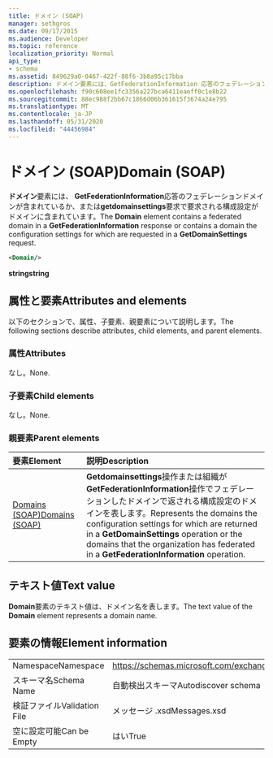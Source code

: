 ```yaml
---
title: ドメイン (SOAP)
manager: sethgros
ms.date: 09/17/2015
ms.audience: Developer
ms.topic: reference
localization_priority: Normal
api_type:
- schema
ms.assetid: 849629a0-0467-422f-88f6-3b8a95c17bba
description: ドメイン要素には、GetFederationInformation 応答のフェデレーションドメインが含まれているか、または GetDomainSettings 要求で要求される構成設定がドメインに含まれています。
ms.openlocfilehash: f90c608ee1fc3356a227bca6411eaeff0c1e8b22
ms.sourcegitcommit: 88ec988f2bb67c1866d06b361615f3674a24e795
ms.translationtype: MT
ms.contentlocale: ja-JP
ms.lasthandoff: 05/31/2020
ms.locfileid: "44456984"
---
```

# <a name="domain-soap"></a><span data-ttu-id="f71cb-103">ドメイン (SOAP)</span><span class="sxs-lookup"><span data-stu-id="f71cb-103">Domain (SOAP)</span></span>

<span data-ttu-id="f71cb-104">**ドメイン**要素には、 **GetFederationInformation**応答のフェデレーションドメインが含まれているか、または**getdomainsettings**要求で要求される構成設定がドメインに含まれています。</span><span class="sxs-lookup"><span data-stu-id="f71cb-104">The **Domain** element contains a federated domain in a **GetFederationInformation** response or contains a domain the configuration settings for which are requested in a **GetDomainSettings** request.</span></span> 
  
```XML
<Domain/> 
```

 <span data-ttu-id="f71cb-105">**string**</span><span class="sxs-lookup"><span data-stu-id="f71cb-105">**string**</span></span>
## <a name="attributes-and-elements"></a><span data-ttu-id="f71cb-106">属性と要素</span><span class="sxs-lookup"><span data-stu-id="f71cb-106">Attributes and elements</span></span>

<span data-ttu-id="f71cb-107">以下のセクションで、属性、子要素、親要素について説明します。</span><span class="sxs-lookup"><span data-stu-id="f71cb-107">The following sections describe attributes, child elements, and parent elements.</span></span>
  
### <a name="attributes"></a><span data-ttu-id="f71cb-108">属性</span><span class="sxs-lookup"><span data-stu-id="f71cb-108">Attributes</span></span>

<span data-ttu-id="f71cb-109">なし。</span><span class="sxs-lookup"><span data-stu-id="f71cb-109">None.</span></span>
  
### <a name="child-elements"></a><span data-ttu-id="f71cb-110">子要素</span><span class="sxs-lookup"><span data-stu-id="f71cb-110">Child elements</span></span>

<span data-ttu-id="f71cb-111">なし。</span><span class="sxs-lookup"><span data-stu-id="f71cb-111">None.</span></span>
  
### <a name="parent-elements"></a><span data-ttu-id="f71cb-112">親要素</span><span class="sxs-lookup"><span data-stu-id="f71cb-112">Parent elements</span></span>

|<span data-ttu-id="f71cb-113">**要素**</span><span class="sxs-lookup"><span data-stu-id="f71cb-113">**Element**</span></span>|<span data-ttu-id="f71cb-114">**説明**</span><span class="sxs-lookup"><span data-stu-id="f71cb-114">**Description**</span></span>|
|:-----|:-----|
|[<span data-ttu-id="f71cb-115">Domains (SOAP)</span><span class="sxs-lookup"><span data-stu-id="f71cb-115">Domains (SOAP)</span></span>](domains-soap.md) <br/> |<span data-ttu-id="f71cb-116">**Getdomainsettings**操作または組織が**GetFederationInformation**操作でフェデレーションしたドメインで返される構成設定のドメインを表します。</span><span class="sxs-lookup"><span data-stu-id="f71cb-116">Represents the domains the configuration settings for which are returned in a **GetDomainSettings** operation or the domains that the organization has federated in a **GetFederationInformation** operation.</span></span>  <br/> |
   
## <a name="text-value"></a><span data-ttu-id="f71cb-117">テキスト値</span><span class="sxs-lookup"><span data-stu-id="f71cb-117">Text value</span></span>

<span data-ttu-id="f71cb-118">**Domain**要素のテキスト値は、ドメイン名を表します。</span><span class="sxs-lookup"><span data-stu-id="f71cb-118">The text value of the **Domain** element represents a domain name.</span></span> 
  
## <a name="element-information"></a><span data-ttu-id="f71cb-119">要素の情報</span><span class="sxs-lookup"><span data-stu-id="f71cb-119">Element information</span></span>

|||
|:-----|:-----|
|<span data-ttu-id="f71cb-120">Namespace</span><span class="sxs-lookup"><span data-stu-id="f71cb-120">Namespace</span></span>  <br/> |https://schemas.microsoft.com/exchange/2010/Autodiscover  <br/> |
|<span data-ttu-id="f71cb-121">スキーマ名</span><span class="sxs-lookup"><span data-stu-id="f71cb-121">Schema Name</span></span>  <br/> |<span data-ttu-id="f71cb-122">自動検出スキーマ</span><span class="sxs-lookup"><span data-stu-id="f71cb-122">Autodiscover schema</span></span>  <br/> |
|<span data-ttu-id="f71cb-123">検証ファイル</span><span class="sxs-lookup"><span data-stu-id="f71cb-123">Validation File</span></span>  <br/> |<span data-ttu-id="f71cb-124">メッセージ .xsd</span><span class="sxs-lookup"><span data-stu-id="f71cb-124">Messages.xsd</span></span>  <br/> |
|<span data-ttu-id="f71cb-125">空に設定可能</span><span class="sxs-lookup"><span data-stu-id="f71cb-125">Can be Empty</span></span>  <br/> |<span data-ttu-id="f71cb-126">はい</span><span class="sxs-lookup"><span data-stu-id="f71cb-126">True</span></span>  <br/> |
   

